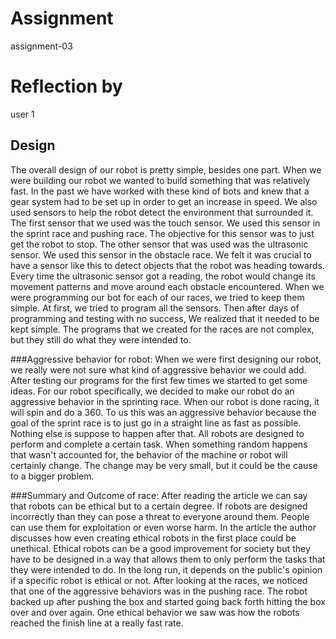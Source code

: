# Assignment

assignment-03

# Reflection by

user 1

## Design

The overall design of our robot is pretty simple, besides one part. When we were building
our robot we wanted to build something that was relatively fast. In the past we
have worked with these kind of bots and knew that a gear system had to be set up
in order to get an increase in speed. We also used sensors to help the robot detect
the environment that surrounded it. The first sensor that we used was the touch sensor.
We used this sensor in the sprint race and pushing race. The objective for this sensor
was to just get the robot to stop. The other sensor that was used was the ultrasonic
sensor. We used this sensor in the obstacle race. We felt it was crucial to have a sensor
like this to detect objects that the robot was heading towards. Every time the ultrasonic
sensor got a reading, the robot would change its movement patterns and move around
each obstacle encountered. When we were programming our bot for each of our races,
we tried to keep them simple. At first, we tried to program all the sensors. Then after
days of programming and testing with no success, We realized that it needed to be kept simple.
The programs that we created for the races are not complex, but they still do what they
were intended to.

###Aggressive behavior for robot:
When we were first designing our robot, we really were not sure what kind of
aggressive behavior we could add. After testing our programs for the first few times
we started to get some ideas. For our robot specifically, we decided to make our
robot do an aggressive behavior in the sprinting race. When our robot is done racing,
it will spin and do a 360. To us this was an aggressive behavior because the goal
of the sprint race is to just go in a straight line as fast as possible. Nothing else
is suppose to happen after that. All robots are designed to perform and complete a certain task.
When something random happens that wasn't accounted for, the behavior of the machine
or robot will certainly change. The change may be very small, but it could be the
cause to a bigger problem.

###Summary and Outcome of race:
After reading the article we can say that robots can be ethical but to a certain
degree. If robots are designed incorrectly than they can pose a threat to everyone
around them. People can use them for exploitation or even worse harm. In the article
the author discusses how even creating ethical robots in the first place could
be unethical. Ethical robots can be a good improvement for society but they have
to be designed in a way that allows them to only perform the tasks that they
were intended to do. In the long run, it depends on the public's opinion if a specific
robot is ethical or not. After looking at the races, we noticed that one of the aggressive
behaviors was in the pushing race. The robot backed up after pushing the box and started going
back forth hitting the box over and over again. One ethical behavior we saw was how the
robots reached the finish line at a really fast rate.
